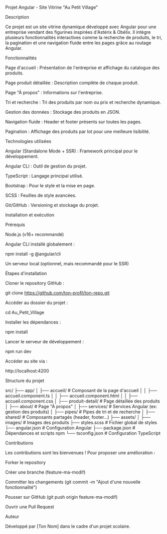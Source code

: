 Projet Angular - Site Vitrine "Au Petit Village"

Description

Ce projet est un site vitrine dynamique développé avec Angular pour une entreprise vendant des figurines inspirées d'Astérix & Obélix. Il intègre plusieurs fonctionnalités interactives comme la recherche de produits, le tri, la pagination et une navigation fluide entre les pages grâce au routage Angular.

Fonctionnalités

Page d'accueil : Présentation de l'entreprise et affichage du catalogue des produits.

Page produit détaillée : Description complète de chaque produit.

Page "À propos" : Informations sur l'entreprise.

Tri et recherche : Tri des produits par nom ou prix et recherche dynamique.

Gestion des données : Stockage des produits en JSON.

Navigation fluide : Header et footer présents sur toutes les pages.

Pagination : Affichage des produits par lot pour une meilleure lisibilité.

Technologies utilisées

Angular (Standalone Mode + SSR) : Framework principal pour le développement.

Angular CLI : Outil de gestion du projet.

TypeScript : Langage principal utilisé.

Bootstrap : Pour le style et la mise en page.

SCSS : Feuilles de style avancées.

Git/GitHub : Versioning et stockage du projet.

Installation et exécution

Prérequis

Node.js (v16+ recommandé)

Angular CLI installé globalement :

npm install -g @angular/cli

Un serveur local (optionnel, mais recommandé pour le SSR)

Étapes d'installation

Cloner le repository GitHub :

git clone https://github.com/ton-profil/ton-repo.git

Accéder au dossier du projet :

cd Au_Petit_Village

Installer les dépendances :

npm install

Lancer le serveur de développement :

npm run dev

Accéder au site via :

http://localhost:4200

Structure du projet

src/
├── app/
│   ├── accueil/                 # Composant de la page d'accueil
│   │   ├── accueil.component.ts
│   │   ├── accueil.component.html
│   │   ├── accueil.component.css
│   ├── produit-detail/           # Page détaillée des produits
│   ├── about/                    # Page "À propos"
│   ├── services/                 # Services Angular (ex: gestion des produits)
│   ├── pipes/                    # Pipes de tri et de recherche
│   ├── shared/                    # Composants partagés (header, footer...)
├── assets/
│   ├── images/                   # Images des produits
├── styles.scss                    # Fichier global de styles
├── angular.json                   # Configuration Angular
├── package.json                   # Dépendances et scripts npm
└── tsconfig.json                   # Configuration TypeScript

Contributions

Les contributions sont les bienvenues ! Pour proposer une amélioration :

Forker le repository

Créer une branche (feature-ma-modif)

Committer les changements (git commit -m "Ajout d'une nouvelle fonctionnalité")

Pousser sur GitHub (git push origin feature-ma-modif)

Ouvrir une Pull Request

Auteur

Développé par [Ton Nom] dans le cadre d'un projet scolaire.
